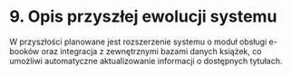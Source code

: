 # 9. Opis przyszłej ewolucji systemu

W przyszłości planowane jest rozszerzenie systemu o moduł obsługi e-booków oraz integracja z zewnętrznymi bazami danych książek, co umożliwi automatyczne aktualizowanie informacji o dostępnych tytułach.
